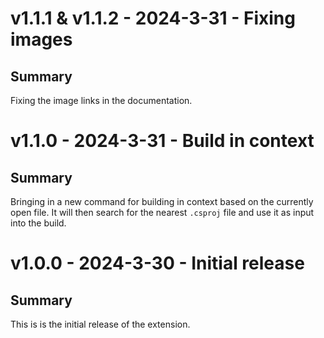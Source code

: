 # v1.1.1 & v1.1.2 - 2024-3-31 - Fixing images

## Summary

Fixing the image links in the documentation.

# v1.1.0 - 2024-3-31 - Build in context

## Summary

Bringing in a new command for building in context based on the currently open file.
It will then search for the nearest `.csproj` file and use it as input into the
build.

# v1.0.0 - 2024-3-30 - Initial release

## Summary

This is is the initial release of the extension.
